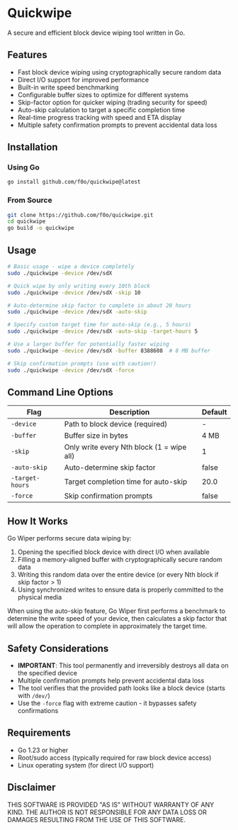 # Quickwipe
 
A secure and efficient block device wiping tool written in Go.

## Features

- Fast block device wiping using cryptographically secure random data
- Direct I/O support for improved performance
- Built-in write speed benchmarking
- Configurable buffer sizes to optimize for different systems
- Skip-factor option for quicker wiping (trading security for speed)
- Auto-skip calculation to target a specific completion time
- Real-time progress tracking with speed and ETA display
- Multiple safety confirmation prompts to prevent accidental data loss

## Installation

### Using Go

```bash
go install github.com/f0o/quickwipe@latest
```

### From Source

```bash
git clone https://github.com/f0o/quickwipe.git
cd quickwipe
go build -o quickwipe
```

## Usage

```bash
# Basic usage - wipe a device completely
sudo ./quickwipe -device /dev/sdX

# Quick wipe by only writing every 10th block
sudo ./quickwipe -device /dev/sdX -skip 10

# Auto-determine skip factor to complete in about 20 hours
sudo ./quickwipe -device /dev/sdX -auto-skip

# Specify custom target time for auto-skip (e.g., 5 hours)
sudo ./quickwipe -device /dev/sdX -auto-skip -target-hours 5

# Use a larger buffer for potentially faster wiping
sudo ./quickwipe -device /dev/sdX -buffer 8388608  # 8 MB buffer

# Skip confirmation prompts (use with caution!)
sudo ./quickwipe -device /dev/sdX -force
```

## Command Line Options

| Flag | Description | Default |
|------|-------------|---------|
| `-device` | Path to block device (required) | - |
| `-buffer` | Buffer size in bytes | 4 MB |
| `-skip` | Only write every Nth block (1 = wipe all) | 1 |
| `-auto-skip` | Auto-determine skip factor | false |
| `-target-hours` | Target completion time for auto-skip | 20.0 |
| `-force` | Skip confirmation prompts | false |

## How It Works

Go Wiper performs secure data wiping by:

1. Opening the specified block device with direct I/O when available
2. Filling a memory-aligned buffer with cryptographically secure random data
3. Writing this random data over the entire device (or every Nth block if skip factor > 1)
4. Using synchronized writes to ensure data is properly committed to the physical media

When using the auto-skip feature, Go Wiper first performs a benchmark to determine the write speed of your device, then calculates a skip factor that will allow the operation to complete in approximately the target time.

## Safety Considerations

- **IMPORTANT**: This tool permanently and irreversibly destroys all data on the specified device
- Multiple confirmation prompts help prevent accidental data loss
- The tool verifies that the provided path looks like a block device (starts with `/dev/`)
- Use the `-force` flag with extreme caution - it bypasses safety confirmations

## Requirements

- Go 1.23 or higher
- Root/sudo access (typically required for raw block device access)
- Linux operating system (for direct I/O support)

## Disclaimer

THIS SOFTWARE IS PROVIDED "AS IS" WITHOUT WARRANTY OF ANY KIND. THE AUTHOR IS NOT RESPONSIBLE FOR ANY DATA LOSS OR DAMAGES RESULTING FROM THE USE OF THIS SOFTWARE.

